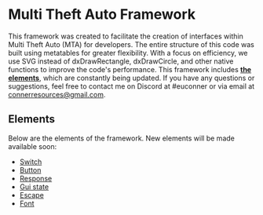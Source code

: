 # Multi Theft Auto Framework
This framework was created to facilitate the creation of interfaces within Multi Theft Auto (MTA) for developers. The entire structure of this code was built using metatables for greater flexibility. With a focus on efficiency, we use SVG instead of dxDrawRectangle, dxDrawCircle, and other native functions to improve the code's performance. This framework includes **[the elements](elements)**, which are constantly being updated. If you have any questions or suggestions, feel free to contact me on Discord at #euconner or via email at connerresources@gmail.com.

## Elements
Below are the elements of the framework. New elements will be made available soon:
- [Switch](elements/readme.md#switch)
- [Button](elements/readme.md#button)
- [Response](elements/readme.md#response)
- [Gui state](elements/readme.md#gui)
- [Escape](elements/readme.md#escape)
- [Font](elements/readme.md#font)
